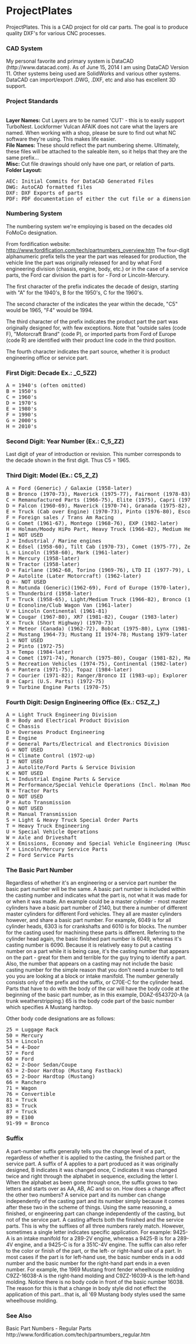 ProjectPlates
=============
ProjectPlates.
This is a CAD project for old car parts. The goal is to produce quality DXF's for 
various CNC processes.
<h3>CAD System</h3>
<p>
My personal favorite and primary system is DataCAD (http://www.datacad.com). As of June 15, 2014 I am using DataCAD Version 11.
Other systems being used are SolidWorks and various other systems. DataCAD can import/export .DWG, .DXF, etc and also has excellent 3D support.
</p>
<h3>Project Standards</h3>
<p>
<br><b>Layer Names:</b> Cut Layers are to be named 'CUT' - this is to easily support TurboNest. Lockformer Vulcan AFAIK does not care what the layers are named. When working with a shop, please be sure to find out what NC software they're using. This makes life easier.
<br><b>File Names:</b> These should reflect the part numbering sheme. Ultimately, these files will be attached to the saleable item, so it helps that they are the same prefix...
<br><b>Misc:</b> Cut file drawings should only have one part, or relation of parts.
<br><b>Folder Layout:</b>
<pre>
AEC: Initial Commits for DataCAD Generated Files
DWG: AutoCAD formatted files
DXF: DXF Exports of parts
PDF: PDF documentation of either the cut file or a dimensioned drawing
</pre>
</p>

<h3>Numbering System</h3>
<p>
The numbering system we're employing is based on the decades old FoMoCo designation.

From fordification website: http://www.fordification.com/tech/partnumbers_overview.htm
The four-digit alphanumeric prefix tells the year the part was released for production, 
the vehicle line the part was originally released for and by what Ford engineering 
division (chassis, engine, body, etc.) or in the case of a service parts, the Ford car 
division the part is for - Ford or Lincoln-Mercury.

The first character of the prefix indicates the decade of design, 
starting with "A" for the 1940's, B for the 1950's, C for the 1960's.

The second character of the indicates the year within the decade, "C5" would be 1965, "F4" would be 1994.

The third character of the prefix indicates the product part the part was originally designed for, 
with few exceptions. Note that "outside sales (code F), "Motorcraft Brand" (code P), or imported 
parts from Ford of Europe (code R) are identified with their product line code in the third position.

The fourth character indicates the part source, whether it is product engineering office or service part.
</p>
<h3>First Digit: Decade Ex.: <b>_C_</b>5ZZ)</h3>
<pre>
A = 1940's (often omitted)
B = 1950's
C = 1960's 	
D = 1970's
E = 1980's
F = 1990's
G = 2000's
H = 2010's
</pre>
<h3>Second Digit: Year Number  (Ex.: C<b>_5_</b>ZZ)</h3>
Last digit of year of introduction or revision. 
This number corresponds to the decade shown in the first digit. Thus C5 = 1965.
</p>
<h3>Third Digit: Model      (Ex.: C5<b>_Z_</b>Z)</h3>
<pre>
A = Ford (Generic) / Galaxie (1958-later)
B = Bronco (1970-73), Maverick (1975-77), Fairmont (1978-83)
C = Remanufactured Parts (1966-75), Elite (1975), Capri (1979-later)
D = Falcon (1960-69), Maverick (1970-74), Granada (1975-82), LTD (1983-later)
E = Truck (Cab over Engine) (1970-73), Pinto (1976-80), Escort (1981-later)
F = Foreign sales / Trans Am Racing
G = Comet (1961-67), Montego (1968-76), EXP (1982-later)
H = Holman/Moody HiPo Part, Heavy Truck (1966-82), Medium Heavy Truck (1983-later)
I = NOT USED
J = Industrial / Marine engines
K = Edsel (1958-60), Tilt Cab (1970-73), Comet (1975-77), Zephyr (1978-83), Marquis (1983-later)
L = Lincoln (1958-60), Mark (1961-later)
M = Mercury (1958-later)
N = Tractor (1958-later)
O = Fairlane (1962-68, Torino (1969-76), LTD II (1977-79), LN7 (1982-83)
P = Autolite (Later Motorcraft) (1962-later)
Q =- NOT USED
R = Rotunda (Generic)(1962-69), Ford of Europe (1970-later), Remanufactured Parts (1976?-later)
S = Thunderbird (1958-later)
T = Truck (1958-65), Light/Medium Truck (1966-82), Bronco (1966-82, Except 1970-73), Light Truck & Bronco I (1983-later)
U = Econoline/Club Wagon Van (1961-later)
V = Lincoln Continental (1961-81)
W = Cougar (1967-80), XR7 (1981-82), Cougar (1983-later)
X = Truck (Short Highway) (1970-73)
Y = Meteor (Canada) (1962-72), Bobcat (1975-80), Lynx (1981-later)
Z = Mustang 1964-73; Mustang II 1974-78; Mustang 1979-later
1 = NOT USED
2 = Pinto (1972-75)
3 = Tempo (1984-later)
4 = Comet (1971-74), Monarch (1975-80), Cougar (1981-82), Marquis (1983-later)
5 = Recreation Vehicles (1974-75), Continental (1982-later)
6 = Pantera (1971-75), Topaz (1984-later)
7 = Courier (1971-82); Ranger/Bronco II (1983-up); Explorer (1991-later)
8 = Capri (U.S. Parts) (1972-75)
9 = Turbine Engine Parts (1970-75)
</pre>
<h3>Fourth Digit:  Design Engineering Office       (Ex.: C5Z<b>_Z_</b>)</h3>
<pre>
A = Light Truck Engineering Division
B = Body and Electrical Product Division
C = Chassis
D = Overseas Product Engineering
E = Engine
F = General Parts/Electrical and Electronics Division
G = NOT USED
H = Climate Control (1972-up)
I = NOT USED
J = Autolite/Ford Parts & Service Division
K = NOT USED
L = Industrial Engine Parts & Service
M = Performance/Special Vehicle Operations (Incl. Holman Moody)
N = Tractor Parts
O = NOT USED
P = Auto Transmission
Q = NOT USED
R = Manual Transmission
S = Light & Heavy Truck Special Order Parts
T = Heavy Truck Engineering
U = Special Vehicle Operations
W = Axle and Driveshaft
X = Emissions, Economy and Special Vehicle Engineering (Muscle Car Parts)
Y = Lincoln/Mercury Service Parts
Z = Ford Service Parts
</pre>
<h3>The Basic Part Number</h3>
<p>
Regardless of whether it's an engineering or a service part number the basic part 
number will be the same. A basic part number is included within the casting 
number and indicates what the part is, not what it was made for or when it was made. 
An example could be a master cylinder - most master cylinders have a basic part 
number of 2140, but there a number of different master cylinders for different Ford vehicles. 
They all are master cylinders however, and share a basic part number. 
For example, 6049 is for all cylinder heads, 6303 is for crankshafts and 6010 is 
for blocks. The number for the casting used for machining these parts is different. 
Referring to the cylinder head again, the basic finished part number is 6049, whereas 
it's casting number is 6090. 
Because it is relatively easy to put a casting number on a part while it is 
being case, it's the casting number that appears on the part - great for them 
and terrible for the guy trying to identify a part. Also, the number that appears 
on a casting may not include the basic casting number for the simple reason that you don't 
need a number to tell you you are looking at a block or intake manifold. The number generally consists only of the prefix and the suffix, or C70E-C for the cylinder head.
Parts that have to do with the body of the car will have the body code at the beginning of the basic part number, 
as in this example, D0AZ-6543720-A (a trunk weatherstripping.) 65 is the body code part of the basic number which specifies A Mustang hardtop. 

Other body code designations are as follows:
</p>
<pre>
25 = Luggage Rack
50 = Mercury
53 = Lincoln
54 = 4-Door
57 = Ford
60 = Ford
62 = 2-Door Sedan/Coupe
63 = 2-Door Hardtop (Mustang Fastback)
65 = 2-Door Hardtop (Mustang)
66 = Ranchero
71 = Wagon
76 = Convertible
81 = Truck
83 = Truck
87 = Truck
89 = E100
91-99 = Bronco
</pre>

<h3>Suffix</h3>
<p>
A part-number suffix generally tells you the change level of a part, regardless of whether it is applied to the casting, the finished part or the service part. A suffix of A applies to a part produced as it was originally designed, B indicates it was changed once, C indicates it was changed twice and right through the alphabet in sequence, excluding the letter I. When the alphabet as been gone through once, the suffix grows to two letters and starts over as AA, AB, AC and so on.
How does a change affect the other two numbers? A service part and its number can change independently of the casting part and its number simply because it comes after these two in the scheme of things. Using the same reasoning, a finished, or engineering part can change independently of the casting, but not of the service part. A casting affects both the finished and the service parts. This is why the suffixes of all three numbers rarely match.
However, sometimes a single letter indicates specific application. For example: 9425-A is an intake manifold for a 289-2V engine, whereas a 9425-B is for a 289-4V engine, and a 9425-C is for a 351C-4V engine.
The suffix can also refer to the color or finish of the part, or the left- or right-hand use of a part. In most cases if the part is for left-hand use, the basic number ends in a odd number and the basic number for the right-hand part ends in a even number. For example, the 1969 Mustang front fender wheelhouse molding C9ZZ-16038-A  is the right-hand molding and C9ZZ-16039-A is the left-hand molding. Notice there is no body code in front of the basic number 16038. The reason for this is that a change in body style did not effect the application of this part...that is, all '69 Mustang body styles used the same wheelhouse molding.
</p>
<h3>See Also</h3>
Basic Part Numbers - Regular Parts<br>
http://www.fordification.com/tech/partnumbers_regular.htm
</html>
